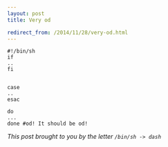 ```yaml
---
layout: post
title: Very od

redirect_from: /2014/11/28/very-od.html
---
```



	#!/bin/sh
	if
	..
	fi


	case
	..
	esac

	do
	...
	done #od! It should be od!

_This post brought to you by the letter `/bin/sh -> dash`_
